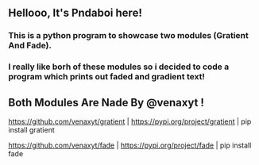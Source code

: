 ## Hellooo, It's Pndaboi here!

### This is a python program to showcase two modules (Gratient And Fade).

### I really like borh of these modules so i decided to code a program which prints out faded and gradient text!

## Both Modules Are Nade By @venaxyt !

https://github.com/venaxyt/gratient | https://pypi.org/project/gratient | pip install gratient

https://github.com/venaxyt/fade | https://pypi.org/project/fade | pip install fade
